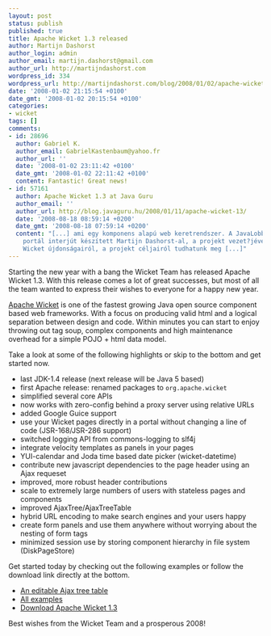 ```yaml
---
layout: post
status: publish
published: true
title: Apache Wicket 1.3 released
author: Martijn Dashorst
author_login: admin
author_email: martijn.dashorst@gmail.com
author_url: http://martijndashorst.com
wordpress_id: 334
wordpress_url: http://martijndashorst.com/blog/2008/01/02/apache-wicket-13-released/
date: '2008-01-02 21:15:54 +0100'
date_gmt: '2008-01-02 20:15:54 +0100'
categories:
- wicket
tags: []
comments:
- id: 28696
  author: Gabriel K.
  author_email: GabrielKastenbaum@yahoo.fr
  author_url: ''
  date: '2008-01-02 23:11:42 +0100'
  date_gmt: '2008-01-02 22:11:42 +0100'
  content: Fantastic! Great news!
- id: 57161
  author: Apache Wicket 1.3 at Java Guru
  author_email: ''
  author_url: http://blog.javaguru.hu/2008/01/11/apache-wicket-13/
  date: '2008-08-18 08:59:14 +0200'
  date_gmt: '2008-08-18 07:59:14 +0200'
  content: "[...] ami egy komponens alapú web keretrendszer. A JavaLobby internetes
    portál interjút készített Martijn Dashorst-al, a projekt vezet?jével, bel?le a
    Wicket újdonságairól, a projekt céljairól tudhatunk meg [...]"
---
```

<p>
Starting the new year with a bang the Wicket Team has released Apache Wicket 1.3.  With this release comes a lot of great successes, but most of all the team wanted to express their wishes to everyone for a happy new year.</p>
<p>
<a href="http://wicket.apache.org">Apache Wicket</a> is one of the fastest growing Java open source component based web frameworks. With a focus on producing valid html and a logical separation between design and code.  Within minutes you can start to enjoy throwing out tag soup, complex components and high maintenance overhead for a simple POJO + html data model.</p>
<p>Take a look at some of the following highlights or skip to the bottom and get started now.</p>
<ul>
<li>last JDK-1.4 release (next release will be Java 5 based)</li>
<li>first Apache release: renamed packages to <code>org.apache.wicket</code></li>
<li>simplified several core APIs</li>
<li>now works with zero-config behind a proxy server using relative URLs</li>
<li>added Google Guice support</li>
<li>use your Wicket pages directly in a portal without changing a line of code (JSR-168/JSR-286 support)</li>
<li>switched logging API from commons-logging to slf4j</li>
<li>integrate velocity templates as panels in your pages</li>
<li>YUI-calendar and Joda time based date picker (wicket-datetime)</li>
<li>contribute new javascript dependencies to the page header using an Ajax requeset</li>
<li>improved, more robust header contributions</li>
<li>scale to extremely large numbers of users with stateless pages and components</li>
<li>improved AjaxTree/AjaxTreeTable</li>
<li>hybrid URL encoding to make search engines and your users happy</li>
<li>create form panels and use them anywhere without worrying about the nesting of form tags</li>
<li>minimized session use by storing component hierarchy in file system (DiskPageStore)</li>
</ul>
<p>
Get started today by checking out the following examples or follow the download link directly at the bottom.</p>
<ul>
<li><a href="http://wicketstuff.org/wicket13/ajax/tree/table/editable">An editable Ajax tree table</a></li>
<li><a href="http://wicketstuff.org/wicket13">All examples</a></li>
<li><a href="http://www.apache.org/dyn/closer.cgi/wicket/1.3.0">Download Apache Wicket 1.3</a></li>
</ul>
<p>
Best wishes from the Wicket Team and a prosperous 2008!</p>
